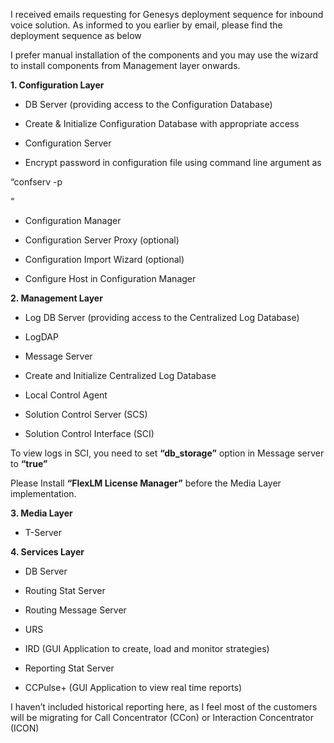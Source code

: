 
I received emails requesting for Genesys deployment sequence for inbound voice solution. As informed to you earlier by email, please find the deployment sequence as below

I prefer manual installation of the components and you may use the wizard to install components from Management layer onwards.

**<span>1. Configuration Layer</span>**

<ul type="disc">
  </p> 
  
  <li>
    DB Server (providing access to the Configuration Database)
  </li>
  <p>
  </p>
  
  <li>
    Create & Initialize Configuration Database with appropriate access
  </li>
  <p>
  </p>
  
  <li>
    Configuration Server
  </li>
  <p>
  </p>
  
  <li>
    Encrypt password in configuration file using command line argument as
  </li>
  <p>
    </ul> 
    <p>
      &#8220;confserv -p
    </p><section name> <password value>&#8220;
  </p>
  
  <ul type="disc">
    </p> 
    
   <li>
      Configuration Manager
    </li>
    <p>
    </p>
    
   <li>
      Configuration Server Proxy (optional)
    </li>
    <p>
    </p>
    
   <li>
      Configuration Import Wizard (optional)
    </li>
    <p>
    </p>
    
   <li>
      Configure Host in Configuration Manager
    </li>
    <p>
      </ul> 
      
 <p>
       <strong><span>2. Management Layer</span></strong>
      </p>
      
   <ul type="disc">
        </p> 
        
  <li>
          Log DB Server (providing access to the Centralized Log Database)
        </li>
        <p>
        </p>
        
  <li>
          LogDAP
        </li>
        <p>
        </p>
        
   <li>
          Message Server
        </li>
        <p>
        </p>
        
   <li>
          Create and Initialize Centralized Log Database
        </li>
        <p>
        </p>
        <li>
          Local Control Agent
        </li>
        <p>
        </p>
        
 <li>
          Solution Control Server (SCS)
        </li>
        <p>
        </p>
        
  <li>
          Solution Control Interface (SCI)
        </li>
        <p>
          </ul> 
          
  <p>
            To view logs in SCI, you need to set <strong>&#8220;db_storage&#8221;</strong> option in Message server to <strong>&#8220;true&#8221;</strong>
          </p>
          
  <p>
            Please Install <strong>&#8220;FlexLM License Manager&#8221;</strong> before the Media Layer implementation.
          </p>
          
   <p>
            <strong> <span>3. Media Layer</span></strong>
          </p>
          
   <ul type="disc">
            </p> 
            
   <li>
              T-Server
            </li>
            <p>
              </ul> 
              
   <p>
                <strong><span>4. Services Layer</span></strong>
              </p>
              
   <ul type="disc">
                </p> 
                
   <li>
                  DB Server
                </li>
                <p>
                </p>
                 <li>
                  Routing Stat Server
                </li>
                <p>
                </p>
                
 <li>
                  Routing Message Server
                </li>
                <p>
                </p>
                
 <li>
                  URS
                </li>
                <p>
                </p>
                
  <li>
                  IRD (GUI Application to create, load and monitor strategies)
                </li>
                <p>
                </p>
                
  <li>
                  Reporting Stat Server
                </li>
                <p>
                </p>
                
  <li>
                  CCPulse+ (GUI Application to view real time reports)
                </li>
                <p>
                  </ul> 
                  
   <p>
                    I haven&#8217;t included historical reporting here, as I feel most of the customers will be migrating for Call Concentrator (CCon) or Interaction Concentrator (ICON)
                  </p>
